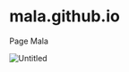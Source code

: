 # mala.github.io
Page Mala


![Untitled](https://github.com/user-attachments/assets/0a3af537-0698-498a-9a24-3dda83083ba0)
